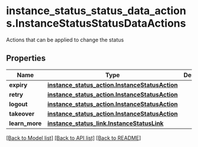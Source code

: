 # instance_status_status_data_actions.InstanceStatusStatusDataActions

Actions that can be applied to change the status
## Properties
Name | Type | Description | Notes
------------ | ------------- | ------------- | -------------
**expiry** | [**instance_status_action.InstanceStatusAction**](InstanceStatusAction.md) |  | [optional] 
**retry** | [**instance_status_action.InstanceStatusAction**](InstanceStatusAction.md) |  | [optional] 
**logout** | [**instance_status_action.InstanceStatusAction**](InstanceStatusAction.md) |  | [optional] 
**takeover** | [**instance_status_action.InstanceStatusAction**](InstanceStatusAction.md) |  | [optional] 
**learn_more** | [**instance_status_link.InstanceStatusLink**](InstanceStatusLink.md) |  | [optional] 

[[Back to Model list]](../README.md#documentation-for-models) [[Back to API list]](../README.md#documentation-for-api-endpoints) [[Back to README]](../README.md)


